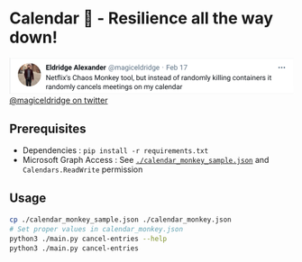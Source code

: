 # Calendar 🐒 - Resilience all the way down!

!["Netflix's Chaos Monkey tool, but instead of randomly killing containers it randomly cancels meetings on my calendar"](./calendar_monkey.png)
[@magiceldridge on twitter](https://twitter.com/magiceldridge/status/1362069116148994051?s=09)

## Prerequisites
- Dependencies : `pip install -r requirements.txt`
- Microsoft Graph Access : See [`./calendar_monkey_sample.json`](./calendar_monkey_sample.json) and `Calendars.ReadWrite` permission

## Usage
```sh
cp ./calendar_monkey_sample.json ./calendar_monkey.json
# Set proper values in calendar_monkey.json
python3 ./main.py cancel-entries --help
python3 ./main.py cancel-entries
```

